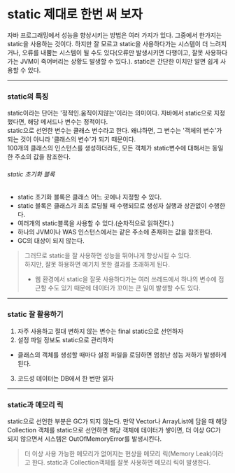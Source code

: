 # static 제대로 한번 써 보자
자바 프로그래밍에서 성능을 향상시키는 방법은 여러 가지가 있다. 그중에서 한가지는 static을 사용하는 것이다. 하지만 잘 모르고 static을 사용하다가는 시스템이
 더 느려지거나, 오류를 내뿜는 시스템이 될 수도 있다(오류만 발생시키면 다행이고, 잘못 사용하다가는 JVM이 죽어버리는 상황도 발생할 수 있다.).
 static은 간단한 이치만 알면 쉽게 사용할 수 있다.
 <hr/>
 
###  static의 특징
static이라는 단어는 '정적인.움직이지않는'이라는 의미이다. 자바에서 static으로 지정했다면, 해당 메서드나 변수는 정적이다.<br/>
static으로 선언한 변수는 클래스 변수라고 한다. 왜냐하면, 그 변수는 '객체의 변수'가 되는 것이 아니라 '클래스의 변수'가 되기 때문이다.<br/>
100개의 클래스의 인스턴스를 생성하더라도, 모든 객체가 static변수에 대해서는 동일한 주소의 값을 참조한다.
###### static 초기화 블록
* static 초기화 블록은 클래스 어느 곳에나 지정할 수 있다. 
* static 블록은 클래스가 최초 로딩될 때 수행되므로 생성자 실행과 상관없이 수행한다.
* 여러개의 static블록을 사용할 수 있다.(순차적으로 읽혀진다.)
* 하나의 JVM이나 WAS 인스턴스에서는 같은 주소에 존재하는 값을 참조한다.
* GC의 대상이 되지 않는다.
> 그러므로 static을 잘 사용하면 성능을 뛰어나게 향상시킬 수 있다.<br/>
> 하지만, 잘못 하용하면 예기치 못한 결과를 초래하게 된다.<br/>
>  * 웹 환경에서 static을 잘못 사용하다가는 여러 쓰레드에서 하나의 변수에 접근할 수도 있기 때문에 데이터가 꼬이는 큰 일이 발생할 수도 있다.
<hr/>

### static 잘 활용하기
1. 자주 사용하고 절대 변하지 않는 변수는 final static으로 선언하자
2. 설정 파일 정보도 static으로 관리하자
  * 클래스의 객체를 생성할 때마다 설정 파일을 로딩하면 엄청난 성능 저하가 발생하게 된다.
3. 코드성 데이터는 DB에서 한 번만 읽자
<hr/>

### static과 메모리 릭
static으로 선언한 부분은 GC가 되지 않는다. 만약 Vector나 ArrayList에 담을 때 해당 Collection 객체를 static으로 선언하면 해당 객체에 데이터가 쌓이면, 
 더 이상 GC가 되지 않으면서 시스템은 OutOfMemoryError를 발생시킨다.
 
 > 더 이상 사용 가능한 메모리가 없어지는 현상을 메모리 릭(Memory Leak)이라고 한다. static과 Collection객체를 잘못 사용하면 메모리 릭이 발생한다.
